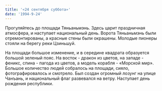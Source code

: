 ```yaml
---
title: '«24 сентября суббота»'
date: '1994-9-24'
---
```


Прогуляйтесь до площади Тяньаньмэнь. Здесь царит праздничная атмосфера, и наступает национальный день. Ворота Тяньаньмэнь были отремонтированы, а красные стены были окрашены. Молодые пионеры стояли на берегу реки Цзиньшуй.

На площади большое изменение, и в середине квадрата образуется большой зеленый пояс. На восток - дракон из цветов, на западе - феникс, спина - пагода из цветов, а модель корабля - «Морской мир». Большое количество людей собралось на площади, сияло, фотографировалось и смотрело. Был создан огромный лозунг на улице Чанъань, и национальный флаг развевался на ветру. Наступает день рождения республики.


